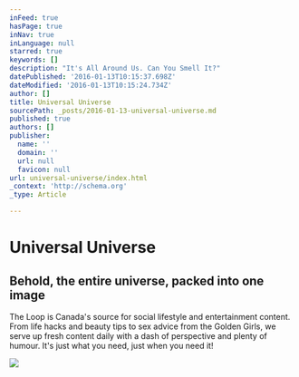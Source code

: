 ```yaml
---
inFeed: true
hasPage: true
inNav: true
inLanguage: null
starred: true
keywords: []
description: "It's All Around Us. Can You Smell It?"
datePublished: '2016-01-13T10:15:37.698Z'
dateModified: '2016-01-13T10:15:24.734Z'
author: []
title: Universal Universe
sourcePath: _posts/2016-01-13-universal-universe.md
published: true
authors: []
publisher:
  name: ''
  domain: ''
  url: null
  favicon: null
url: universal-universe/index.html
_context: 'http://schema.org'
_type: Article

---
```

# Universal Universe

<article style=""><h1>Behold, the entire universe, packed into one image</h1><p>The Loop is Canada's source for social lifestyle and entertainment content. From life hacks and beauty tips to sex advice from the Golden Girls, we serve up fresh content daily with a dash of perspective and plenty of humour. It's just what you need, just when you need it!</p><img src="https://s3-us-west-2.amazonaws.com/the-grid-img/p/28f5bc72c3a388960721b611980a6965428c1b14.gif" /></article>